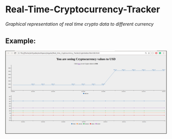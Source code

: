 # Real-Time-Cryptocurrency-Tracker
###### Graphical representation of real time crypto data to different currency
## Example:
![](https://github.com/amit-k-yadav/Real-Time-Cryptocurrency-Tracker/blob/master/crypto_in_USD.gif)

